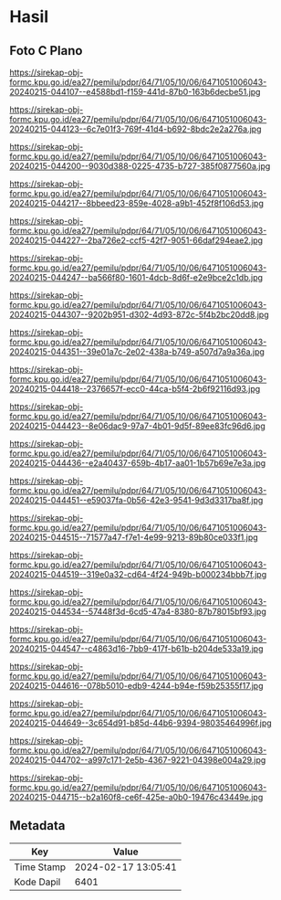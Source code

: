 # Hasil

## Foto C Plano

https://sirekap-obj-formc.kpu.go.id/ea27/pemilu/pdpr/64/71/05/10/06/6471051006043-20240215-044107--e4588bd1-f159-441d-87b0-163b6decbe51.jpg

https://sirekap-obj-formc.kpu.go.id/ea27/pemilu/pdpr/64/71/05/10/06/6471051006043-20240215-044123--6c7e01f3-769f-41d4-b692-8bdc2e2a276a.jpg

https://sirekap-obj-formc.kpu.go.id/ea27/pemilu/pdpr/64/71/05/10/06/6471051006043-20240215-044200--9030d388-0225-4735-b727-385f0877560a.jpg

https://sirekap-obj-formc.kpu.go.id/ea27/pemilu/pdpr/64/71/05/10/06/6471051006043-20240215-044217--8bbeed23-859e-4028-a9b1-452f8f106d53.jpg

https://sirekap-obj-formc.kpu.go.id/ea27/pemilu/pdpr/64/71/05/10/06/6471051006043-20240215-044227--2ba726e2-ccf5-42f7-9051-66daf294eae2.jpg

https://sirekap-obj-formc.kpu.go.id/ea27/pemilu/pdpr/64/71/05/10/06/6471051006043-20240215-044247--ba566f80-1601-4dcb-8d6f-e2e9bce2c1db.jpg

https://sirekap-obj-formc.kpu.go.id/ea27/pemilu/pdpr/64/71/05/10/06/6471051006043-20240215-044307--9202b951-d302-4d93-872c-5f4b2bc20dd8.jpg

https://sirekap-obj-formc.kpu.go.id/ea27/pemilu/pdpr/64/71/05/10/06/6471051006043-20240215-044351--39e01a7c-2e02-438a-b749-a507d7a9a36a.jpg

https://sirekap-obj-formc.kpu.go.id/ea27/pemilu/pdpr/64/71/05/10/06/6471051006043-20240215-044418--2376657f-ecc0-44ca-b5f4-2b6f92116d93.jpg

https://sirekap-obj-formc.kpu.go.id/ea27/pemilu/pdpr/64/71/05/10/06/6471051006043-20240215-044423--8e06dac9-97a7-4b01-9d5f-89ee83fc96d6.jpg

https://sirekap-obj-formc.kpu.go.id/ea27/pemilu/pdpr/64/71/05/10/06/6471051006043-20240215-044436--e2a40437-659b-4b17-aa01-1b57b69e7e3a.jpg

https://sirekap-obj-formc.kpu.go.id/ea27/pemilu/pdpr/64/71/05/10/06/6471051006043-20240215-044451--e59037fa-0b56-42e3-9541-9d3d3317ba8f.jpg

https://sirekap-obj-formc.kpu.go.id/ea27/pemilu/pdpr/64/71/05/10/06/6471051006043-20240215-044515--71577a47-f7e1-4e99-9213-89b80ce033f1.jpg

https://sirekap-obj-formc.kpu.go.id/ea27/pemilu/pdpr/64/71/05/10/06/6471051006043-20240215-044519--319e0a32-cd64-4f24-949b-b000234bbb7f.jpg

https://sirekap-obj-formc.kpu.go.id/ea27/pemilu/pdpr/64/71/05/10/06/6471051006043-20240215-044534--57448f3d-6cd5-47a4-8380-87b78015bf93.jpg

https://sirekap-obj-formc.kpu.go.id/ea27/pemilu/pdpr/64/71/05/10/06/6471051006043-20240215-044547--c4863d16-7bb9-417f-b61b-b204de533a19.jpg

https://sirekap-obj-formc.kpu.go.id/ea27/pemilu/pdpr/64/71/05/10/06/6471051006043-20240215-044616--078b5010-edb9-4244-b94e-f59b25355f17.jpg

https://sirekap-obj-formc.kpu.go.id/ea27/pemilu/pdpr/64/71/05/10/06/6471051006043-20240215-044649--3c654d91-b85d-44b6-9394-98035464996f.jpg

https://sirekap-obj-formc.kpu.go.id/ea27/pemilu/pdpr/64/71/05/10/06/6471051006043-20240215-044702--a997c171-2e5b-4367-9221-04398e004a29.jpg

https://sirekap-obj-formc.kpu.go.id/ea27/pemilu/pdpr/64/71/05/10/06/6471051006043-20240215-044715--b2a160f8-ce6f-425e-a0b0-19476c43449e.jpg


## Metadata

| Key        | Value               |
| ---------- | ------------------- |
| Time Stamp | 2024-02-17 13:05:41 |
| Kode Dapil | 6401                |



